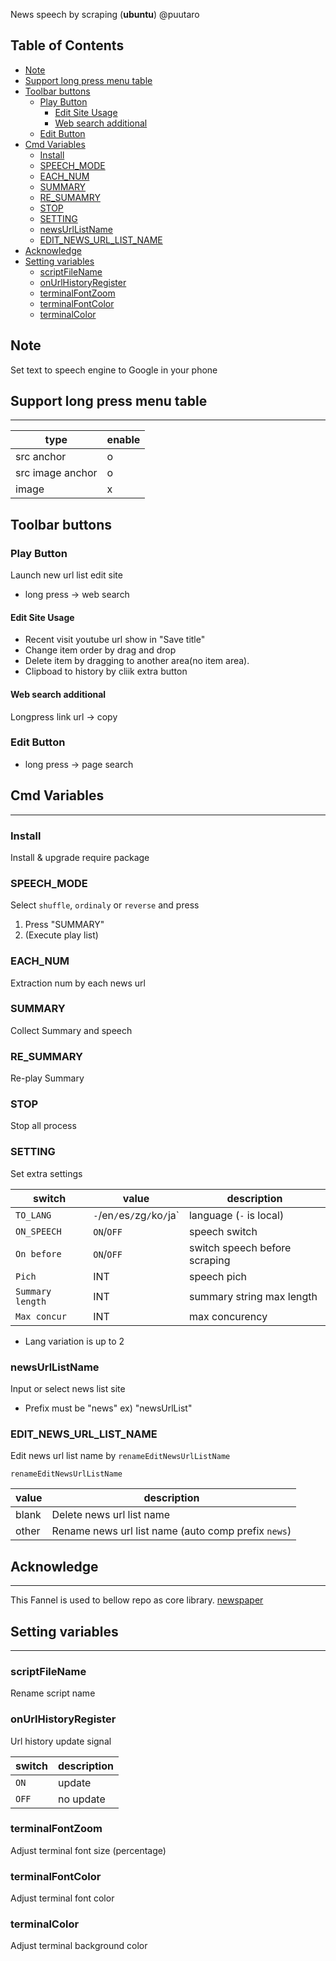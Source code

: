 News speech by scraping (**ubuntu**) @puutaro

Table of Contents
-------
<!-- vim-markdown-toc GFM --> 
* [Note](#note)
* [Support long press menu table](#support-long-press-menu-table)
* [Toolbar buttons](#toolbar-buttons)
	* [Play Button](#play-button)
		* [Edit Site Usage](#edit-site-usage)
		* [Web search additional](#web-search-additional)
	* [Edit Button](#edit-button)
* [Cmd Variables](#cmd-variables)
	* [Install](#install)
	* [SPEECH_MODE](#speech_mode)
	* [EACH_NUM](#each_num)
	* [SUMMARY](#summary)
	* [RE_SUMAMRY](#re_summary)
	* [STOP](#stop)
	* [SETTING](#setting)
	* [newsUrlListName](#newsurllistname)
	* [EDIT_NEWS_URL_LIST_NAME](#edit_news_url_list_name)
* [Acknowledge](#acknowledge)
* [Setting variables](#setting-variables)
	* [scriptFileName](#scriptfilename)
	* [onUrlHistoryRegister](#onurlhistoryregister)
	* [terminalFontZoom](#terminalfontzoom)
	* [terminalFontColor](#terminalfontcolor)
	* [terminalColor](#terminalcolor)


## Note

Set text to speech engine to Google in your phone


## Support long press menu table
-------

| type | enable |
| ----- | ----- |
| src anchor | o |
| src image anchor | o |
| image | x |


## Toolbar buttons

### Play Button

Launch new url list edit site

- long press -> web search


#### Edit Site Usage

- Recent visit youtube url show in "Save title"
- Change item  order by drag and drop 
- Delete item  by dragging to another area(no item area).
- Clipboad to history by cliik extra button

#### Web search additional

Longpress link url -> copy

### Edit Button

- long press -> page search

## Cmd Variables
--------
### Install
Install & upgrade require package

### SPEECH_MODE

Select `shuffle`, `ordinaly` or `reverse` and press

1. Press "SUMMARY"
2. (Execute play list)

### EACH_NUM

Extraction num by each news url

### SUMMARY

Collect Summary and speech

### RE_SUMMARY

Re-play Summary

### STOP

Stop  all process

### SETTING

Set extra settings

| switch | value | description |
| ----------- | ----------- | ----------- |
| `TO_LANG` | `-`/en`/`es`/`zg`/`ko`/`ja` | language (`-` is local) |
| `ON_SPEECH` | `ON`/`OFF` | speech switch |
| `On before` | `ON`/`OFF` | switch speech before scraping |
| `Pich` | INT | speech pich |
| `Summary length` | INT | summary string max length |
| `Max concur` | INT | max concurency |

- Lang variation is up to 2

### newsUrlListName

Input or select news list site

- Prefix must be "news" 
	ex) "newsUrlList"


### EDIT_NEWS_URL_LIST_NAME

Edit news url list name by `renameEditNewsUrlListName`


`renameEditNewsUrlListName` 

| value | description |
| ----------- | ----------- |
| blank | Delete news url list name |
| other | Rename news url list name (auto comp prefix `news`) |


## Acknowledge
----------

This Fannel is used to bellow repo as core library.
[newspaper](https://github.com/codelucas/newspaper)


## Setting variables
---------

### scriptFileName

Rename script name

### onUrlHistoryRegister
Url history update signal

| switch | description |
| ----------- | ----------- |
| `ON` | update |
| `OFF` | no update |

### terminalFontZoom
Adjust terminal font size (percentage)

### terminalFontColor
Adjust terminal font color

### terminalColor
Adjust terminal background color
